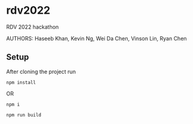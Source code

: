 # rdv2022
RDV 2022 hackathon

AUTHORS: Haseeb Khan, Kevin Ng, Wei Da Chen, Vinson Lin, Ryan Chen

## Setup
After cloning the project run 
```
npm install
```
OR
```
npm i
```

```
npm run build
```
